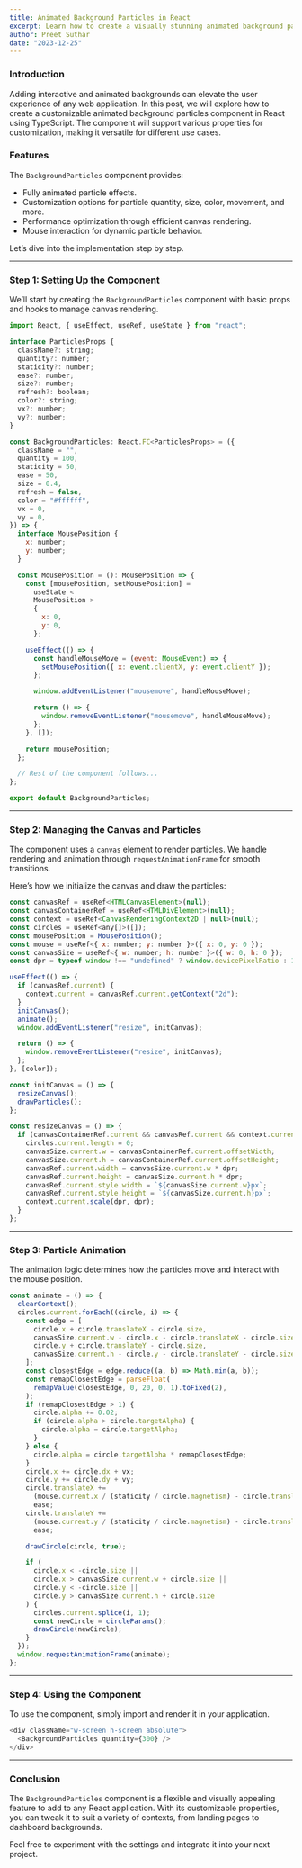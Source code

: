 ```yaml
---
title: Animated Background Particles in React
excerpt: Learn how to create a visually stunning animated background particles component using React and TypeScript.
author: Preet Suthar
date: "2023-12-25"
---
```


### Introduction

Adding interactive and animated backgrounds can elevate the user experience of any web application. In this post, we will explore how to create a customizable animated background particles component in React using TypeScript. The component will support various properties for customization, making it versatile for different use cases.

### Features

The `BackgroundParticles` component provides:

- Fully animated particle effects.
- Customization options for particle quantity, size, color, movement, and more.
- Performance optimization through efficient canvas rendering.
- Mouse interaction for dynamic particle behavior.

Let’s dive into the implementation step by step.

---

### Step 1: Setting Up the Component

We’ll start by creating the `BackgroundParticles` component with basic props and hooks to manage canvas rendering.

```js
import React, { useEffect, useRef, useState } from "react";

interface ParticlesProps {
  className?: string;
  quantity?: number;
  staticity?: number;
  ease?: number;
  size?: number;
  refresh?: boolean;
  color?: string;
  vx?: number;
  vy?: number;
}

const BackgroundParticles: React.FC<ParticlesProps> = ({
  className = "",
  quantity = 100,
  staticity = 50,
  ease = 50,
  size = 0.4,
  refresh = false,
  color = "#ffffff",
  vx = 0,
  vy = 0,
}) => {
  interface MousePosition {
    x: number;
    y: number;
  }

  const MousePosition = (): MousePosition => {
    const [mousePosition, setMousePosition] =
      useState <
      MousePosition >
      {
        x: 0,
        y: 0,
      };

    useEffect(() => {
      const handleMouseMove = (event: MouseEvent) => {
        setMousePosition({ x: event.clientX, y: event.clientY });
      };

      window.addEventListener("mousemove", handleMouseMove);

      return () => {
        window.removeEventListener("mousemove", handleMouseMove);
      };
    }, []);

    return mousePosition;
  };

  // Rest of the component follows...
};

export default BackgroundParticles;
```

---

### Step 2: Managing the Canvas and Particles

The component uses a `canvas` element to render particles. We handle rendering and animation through `requestAnimationFrame` for smooth transitions.

Here’s how we initialize the canvas and draw the particles:

```js
const canvasRef = useRef<HTMLCanvasElement>(null);
const canvasContainerRef = useRef<HTMLDivElement>(null);
const context = useRef<CanvasRenderingContext2D | null>(null);
const circles = useRef<any[]>([]);
const mousePosition = MousePosition();
const mouse = useRef<{ x: number; y: number }>({ x: 0, y: 0 });
const canvasSize = useRef<{ w: number; h: number }>({ w: 0, h: 0 });
const dpr = typeof window !== "undefined" ? window.devicePixelRatio : 1;

useEffect(() => {
  if (canvasRef.current) {
    context.current = canvasRef.current.getContext("2d");
  }
  initCanvas();
  animate();
  window.addEventListener("resize", initCanvas);

  return () => {
    window.removeEventListener("resize", initCanvas);
  };
}, [color]);

const initCanvas = () => {
  resizeCanvas();
  drawParticles();
};

const resizeCanvas = () => {
  if (canvasContainerRef.current && canvasRef.current && context.current) {
    circles.current.length = 0;
    canvasSize.current.w = canvasContainerRef.current.offsetWidth;
    canvasSize.current.h = canvasContainerRef.current.offsetHeight;
    canvasRef.current.width = canvasSize.current.w * dpr;
    canvasRef.current.height = canvasSize.current.h * dpr;
    canvasRef.current.style.width = `${canvasSize.current.w}px`;
    canvasRef.current.style.height = `${canvasSize.current.h}px`;
    context.current.scale(dpr, dpr);
  }
};
```

---

### Step 3: Particle Animation

The animation logic determines how the particles move and interact with the mouse position.

```js
const animate = () => {
  clearContext();
  circles.current.forEach((circle, i) => {
    const edge = [
      circle.x + circle.translateX - circle.size,
      canvasSize.current.w - circle.x - circle.translateX - circle.size,
      circle.y + circle.translateY - circle.size,
      canvasSize.current.h - circle.y - circle.translateY - circle.size,
    ];
    const closestEdge = edge.reduce((a, b) => Math.min(a, b));
    const remapClosestEdge = parseFloat(
      remapValue(closestEdge, 0, 20, 0, 1).toFixed(2),
    );
    if (remapClosestEdge > 1) {
      circle.alpha += 0.02;
      if (circle.alpha > circle.targetAlpha) {
        circle.alpha = circle.targetAlpha;
      }
    } else {
      circle.alpha = circle.targetAlpha * remapClosestEdge;
    }
    circle.x += circle.dx + vx;
    circle.y += circle.dy + vy;
    circle.translateX +=
      (mouse.current.x / (staticity / circle.magnetism) - circle.translateX) /
      ease;
    circle.translateY +=
      (mouse.current.y / (staticity / circle.magnetism) - circle.translateY) /
      ease;

    drawCircle(circle, true);

    if (
      circle.x < -circle.size ||
      circle.x > canvasSize.current.w + circle.size ||
      circle.y < -circle.size ||
      circle.y > canvasSize.current.h + circle.size
    ) {
      circles.current.splice(i, 1);
      const newCircle = circleParams();
      drawCircle(newCircle);
    }
  });
  window.requestAnimationFrame(animate);
};
```

---

### Step 4: Using the Component

To use the component, simply import and render it in your application.

```js
<div className="w-screen h-screen absolute">
  <BackgroundParticles quantity={300} />
</div>
```

---

### Conclusion

The `BackgroundParticles` component is a flexible and visually appealing feature to add to any React application. With its customizable properties, you can tweak it to suit a variety of contexts, from landing pages to dashboard backgrounds.

Feel free to experiment with the settings and integrate it into your next project.
